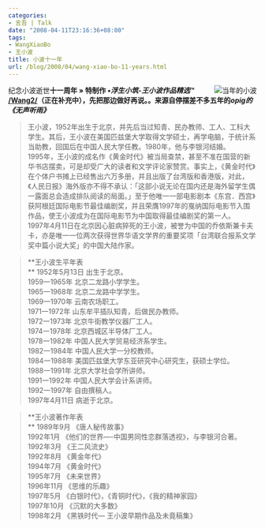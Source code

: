 ```yaml
---
categories:
- 言吾 | Talk
date: "2008-04-11T23:16:36+08:00"
tags:
- WangXiaoBo
- 王小波
title: 小波十一年
url: /blog/2008/04/wang-xiao-bo-11-years.html
---
```

<span style="float:right;">![当年的小波](/images/xiaobo.jpg)</span>
纪念小波逝世**十一周年 **» 特制作 ***•浮生小筑-王小波作品精选***™ [/Wang2/](http://chenjun.com/wang2/ "王小波作品精选")（正在补充中），先把那边做好再说。。来源自停摆差不多五年的**_opig的《无声听雨》_**

> 王小波，1952年出生于北京，并先后当过知青、民办教师、工人、工科大学生。其后，王小波在美国匹兹堡大学取得文学硕士，再学电脑，于统计系当助教，回国后在中国人民大学任教。1980年，他与李银河结婚。  
> 1995年，王小波的成名作《黄金时代》被当局查禁，甚至不准在国营的新华书店摆卖，可是却受广大的读者和文学评论家赞赏。事实上，《黄金时代》在个体户书摊上已经售出六万多册，并且出版了台湾版和香港版，对此，《人民日报》海外版亦不得不承认：「这部小说无论在国内还是海外留学生偶一露面总会造成排队阅读的局面。」至于他唯一一部电影剧本《东宫．西宫》获阿根廷国际电影节最佳编剧奖，并且荣膺1997年的戛纳国际电影节入围作品，使王小波成为在国际电影节为中国取得最佳编剧奖的第一人。  
> 1997年4月11日在北京因心脏病猝死的王小波，被誉为中国的乔依斯兼卡夫卡，亦是唯一一位两次获得世界华语文学界的重要奖项「台湾联合报系文学奖中篇小说大奖」的中国大陆作家。
<!--more-->

> **王小波生平年表  
> ** 1952年5月13日 出生于北京。  
> 1959一1965年 北京二龙路小学学生。  
> 1965一1968年 北京二龙路中学学生。  
> 1969一1970年 云南农场职工。  
> 1971一1972年 山东牟平插队知青，后做民办教师。  
> 1972一1973年 北京牛街教学仪器厂工人。  
> 1974一1978年 北京西城区半导体厂工人。  
> 1978一1982年 中国人民大学贸易经济系学生。  
> 1982一1984年 中国人民大学一分校教师。  
> 1984一1988年 美国匹兹堡大学东亚研究中心研究生，获硕士学位。  
> 1988一1991年 北京大学社会学所讲师。  
> 1991一1992年 中国人民大学会计系讲师。  
> 1992一1997年 自由撰稿人。  
> 1997年4月11日 病逝于北京。

> **王小波著作年表  
> ** 1989年9月 《唐人秘传故事》  
> 1992年1月 《他们的世界&#8212;-中国男同性恋群落透视》，与李银河合著。  
> 1992年3月 《王二风流史》  
> 1992年8月 《黄金年代》  
> 1994年7月 《黄金时代》  
> 1995年7月 《未来世界》  
> 1996年11月 《思维的乐趣》  
> 1997年5月 《白银时代》，《青铜时代》，《我的精神家园》  
> 1997年10月 《沉默的大多数》  
> 1998年2月 《黑铁时代&#8212; 王小波早期作品及未竟稿集》